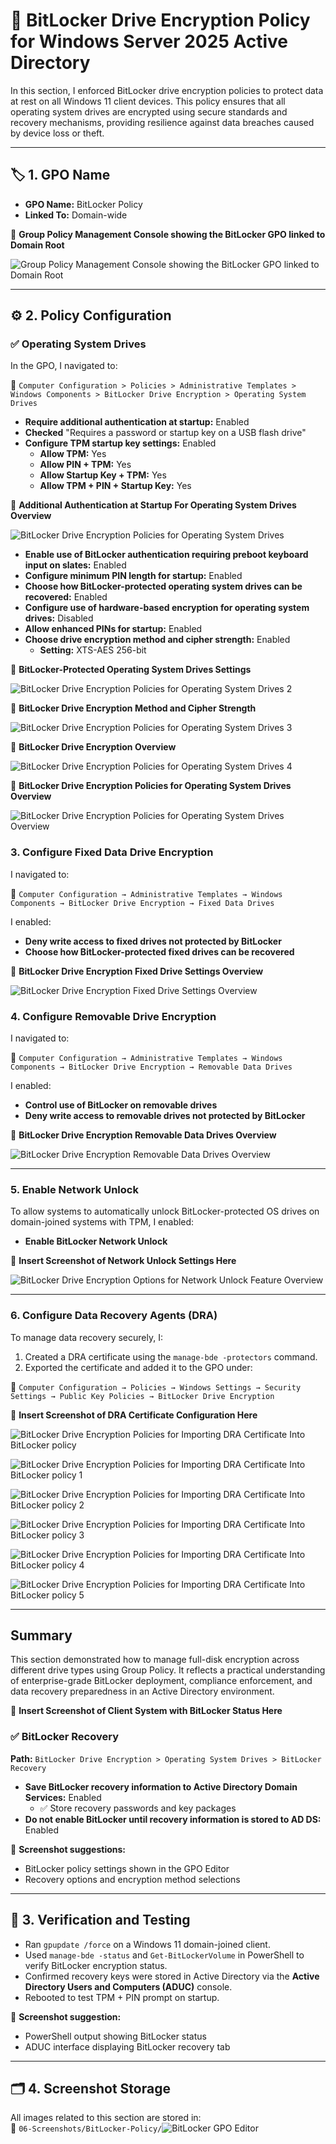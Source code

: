 # 🔐 BitLocker Drive Encryption Policy for Windows Server 2025 Active Directory

In this section, I enforced BitLocker drive encryption policies to protect data at rest on all Windows 11 client devices. This policy ensures that all operating system drives are encrypted using secure standards and recovery mechanisms, providing resilience against data breaches caused by device loss or theft.

---

## 🏷️ 1. GPO Name

- **GPO Name:** BitLocker Policy  
- **Linked To:** Domain-wide

📸 **Group Policy Management Console showing the BitLocker GPO linked to Domain Root**  

![Group Policy Management Console showing the BitLocker GPO linked to Domain Root](https://github.com/user-attachments/assets/e3a06f9e-8bc6-45a7-8b11-4a9d64e8c230)

---

## ⚙️ 2. Policy Configuration

### ✅ Operating System Drives

In the GPO, I navigated to:

  📂 `Computer Configuration > Policies > Administrative Templates > Windows Components > BitLocker Drive Encryption > Operating System Drives`

- **Require additional authentication at startup:** Enabled  
- **Checked** "Requires a password or startup key on a USB flash drive"
- **Configure TPM startup key settings:** Enabled  
  - **Allow TPM:** Yes  
  - **Allow PIN + TPM:** Yes  
  - **Allow Startup Key + TPM:** Yes  
  - **Allow TPM + PIN + Startup Key:** Yes

📸 **Additional Authentication at Startup For Operating System Drives Overview** 

![BitLocker Drive Encryption Policies for Operating System Drives](https://github.com/user-attachments/assets/fbed651b-51f5-47b3-b452-ca364c48e123)

- **Enable use of BitLocker authentication requiring preboot keyboard input on slates:** Enabled
- **Configure minimum PIN length for startup:** Enabled
- **Choose how BitLocker-protected operating system drives can be recovered:** Enabled  
- **Configure use of hardware-based encryption for operating system drives:** Disabled
- **Allow enhanced PINs for startup:** Enabled
- **Choose drive encryption method and cipher strength:** Enabled  
  - **Setting:** XTS-AES 256-bit  

📸 **BitLocker-Protected Operating System Drives Settings** 

![BitLocker Drive Encryption Policies for Operating System Drives 2](https://github.com/user-attachments/assets/6252125b-12bf-40c5-80e9-2766931ca8bd)

📸 **BitLocker Drive Encryption Method and Cipher Strength**

![BitLocker Drive Encryption Policies for Operating System Drives 3](https://github.com/user-attachments/assets/eb4bcf7b-8aa6-4b84-b495-4e5769a32ce9)

📸 **BitLocker Drive Encryption Overview**

![BitLocker Drive Encryption Policies for Operating System Drives 4](https://github.com/user-attachments/assets/1ef6eec1-bb0a-4a7a-aebd-e975e407eaed)

📸 **BitLocker Drive Encryption Policies for Operating System Drives Overview** 

![BitLocker Drive Encryption Policies for Operating System Drives Overview](https://github.com/user-attachments/assets/37bdd867-c4d7-47b1-b0d4-67a83b5ff55d)

### 3. Configure Fixed Data Drive Encryption

I navigated to:

  📂 `Computer Configuration → Administrative Templates → Windows Components → BitLocker Drive Encryption → Fixed Data Drives`

I enabled:

- **Deny write access to fixed drives not protected by BitLocker**
- **Choose how BitLocker-protected fixed drives can be recovered**

📸 **BitLocker Drive Encryption Fixed Drive Settings Overview** 

![BitLocker Drive Encryption Fixed Drive Settings Overview](https://github.com/user-attachments/assets/4a784e3a-6046-41fd-bb49-dacc95cb9e69)

### 4. Configure Removable Drive Encryption

I navigated to:

  📂 `Computer Configuration → Administrative Templates → Windows Components → BitLocker Drive Encryption → Removable Data Drives`

I enabled:

- **Control use of BitLocker on removable drives**
- **Deny write access to removable drives not protected by BitLocker**

📸 **BitLocker Drive Encryption Removable Data Drives Overview** 

![BitLocker Drive Encryption Removable Data Drives Overview](https://github.com/user-attachments/assets/bb7d38ab-357c-4f9b-a12c-6c79d702ff7c)

---

### 5. Enable Network Unlock

To allow systems to automatically unlock BitLocker-protected OS drives on domain-joined systems with TPM, I enabled:

- **Enable BitLocker Network Unlock**

📸 **Insert Screenshot of Network Unlock Settings Here**

![BitLocker Drive Encryption Options for Network Unlock Feature Overview](https://github.com/user-attachments/assets/8fa82a9c-d03c-4473-939d-b1503fc6c41a)

---

### 6. Configure Data Recovery Agents (DRA)

To manage data recovery securely, I:

1. Created a DRA certificate using the `manage-bde -protectors` command.
2. Exported the certificate and added it to the GPO under:

  📂 `Computer Configuration → Policies → Windows Settings → Security Settings → Public Key Policies → BitLocker Drive Encryption`

📸 **Insert Screenshot of DRA Certificate Configuration Here**

![BitLocker Drive Encryption Policies for Importing DRA Certificate Into BitLocker policy](https://github.com/user-attachments/assets/4557a403-391b-414b-8e6b-d8ecadeb6904)

![BitLocker Drive Encryption Policies for Importing DRA Certificate Into BitLocker policy 1](https://github.com/user-attachments/assets/1c2b2636-d771-4778-ae1b-af9a245d240f)

![BitLocker Drive Encryption Policies for Importing DRA Certificate Into BitLocker policy 2](https://github.com/user-attachments/assets/e110f2cf-ceba-467f-a693-be4bda7142fb)

![BitLocker Drive Encryption Policies for Importing DRA Certificate Into BitLocker policy 3](https://github.com/user-attachments/assets/ea28a692-ccd0-4a25-93eb-558eabefd645)

![BitLocker Drive Encryption Policies for Importing DRA Certificate Into BitLocker policy 4](https://github.com/user-attachments/assets/ea6129bd-eef8-4ccd-a18e-b2b5e3ff421f)

![BitLocker Drive Encryption Policies for Importing DRA Certificate Into BitLocker policy 5](https://github.com/user-attachments/assets/dab51797-353e-481d-95a2-70224a4f3ace)

---

## Summary

This section demonstrated how to manage full-disk encryption across different drive types using Group Policy. It reflects a practical understanding of enterprise-grade BitLocker deployment, compliance enforcement, and data recovery preparedness in an Active Directory environment.

📸 **Insert Screenshot of Client System with BitLocker Status Here**




### ✅ BitLocker Recovery

**Path:** `BitLocker Drive Encryption > Operating System Drives > BitLocker Recovery`

- **Save BitLocker recovery information to Active Directory Domain Services:** Enabled  
  - ✅ Store recovery passwords and key packages  
- **Do not enable BitLocker until recovery information is stored to AD DS:** Enabled  

📸 **Screenshot suggestions:**  
- BitLocker policy settings shown in the GPO Editor  
- Recovery options and encryption method selections

---

## 🧪 3. Verification and Testing

- Ran `gpupdate /force` on a Windows 11 domain-joined client.  
- Used `manage-bde -status` and `Get-BitLockerVolume` in PowerShell to verify BitLocker encryption status.  
- Confirmed recovery keys were stored in Active Directory via the **Active Directory Users and Computers (ADUC)** console.  
- Rebooted to test TPM + PIN prompt on startup.

📸 **Screenshot suggestion:**  
- PowerShell output showing BitLocker status  
- ADUC interface displaying BitLocker recovery tab

---

## 🗂️ 4. Screenshot Storage

All images related to this section are stored in:  
📂 `06-Screenshots/BitLocker-Policy/`![BitLocker GPO Editor](../../06-Screenshots/BitLocker-Policy/bitlocker-gpo-settings.png)
